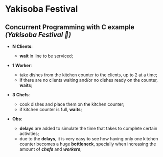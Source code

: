 # Yakisoba Festival
## Concurrent Programming with C example _(Yakisoba Festival 🍝)_

* __N Clients__:
    * __wait__ in line to be serviced;
* __1 Worker__:
    * take dishes from the kitchen counter to the clients, up to 2 at a time;
    * if there are no clients waiting and/or no dishes ready on the counter, __waits__;
* __3 Chefs__:
    * cook dishes and place them on the kitchen counter;
    * if kitchen counter is full, __waits__;

* __Obs__:
    * __delays__ are added to simulate the time that takes to complete certain activities;
    * due to the __delays__, it is very easy to see how having only one kitchen counter becomes a huge __bottleneck__, specially when increasing the amount of ___chefs___ and ___workers___;
